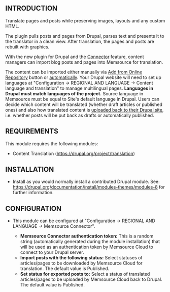 INTRODUCTION
------------

Translate pages and posts while preserving images, layouts and any custom HTML.

The plugin pulls posts and pages from Drupal, parses text and presents it 
to the translator in a clean view. After translation, the pages and posts
are rebuilt with graphics.

With the new plugin for Drupal and the 
[Connector](http://wiki.memsource.com/wiki/Connectors "Memsource Connectors") 
feature, content managers can import blog posts and pages into Memsource 
for translation.

The content can be imported either manually via 
[Add from Online Repository](http://wiki.memsource.com/wiki/Connectors#Creating_New_Jobs_from_Online_Repositories) 
button or [automatically](http://wiki.memsource.com/wiki/Automated_Project_Creation).
Your Drupal website will need to set up languages at 
"Configuration -> REGIONAL AND LANGUAGE -> Content language and translation" 
to manage multilingual pages. 
**Languages in Drupal must match languages of the project.** 
Source language in Memsource must be equal to Site's default language 
in Drupal.
Users can decide which content will be translated (whether draft articles 
or published ones) and also how translated content is 
[uploaded back to their Drupal site](http://wiki.memsource.com/wiki/Connectors#Exporting_Completed_Jobs_to_Online_Repositories), 
i.e. whether posts will be put back as drafts or automatically published.


REQUIREMENTS
------------

This module requires the following modules:

 * Content Translation (https://drupal.org/project/translation)


INSTALLATION
------------
 
 * Install as you would normally install a contributed Drupal module. 
 See: https://drupal.org/documentation/install/modules-themes/modules-8 
 for further information.


CONFIGURATION
-------------

* This module can be configured at 
"Configuration -> REGIONAL AND LANGUAGE -> Memsource Connector".

  - **Memsource Connector authentication token:** 
  This is a random string (automatically generated during 
  the module installation) that will be used as an authentication 
  token by Memsource Cloud to connect to your Drupal server.
  - **Import posts with the following status:**
  Select statuses of articles/pages to be downloaded by Memsource Cloud 
  for translation. The default value is Published.
  - **Set status for exported posts to:** 
  Select a status of translated articles/pages to be uploaded 
  by Memsource Cloud back to Drupal. The default value is Published.
